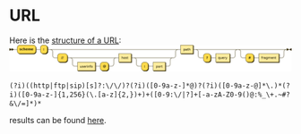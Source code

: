 # URL
Here is the [structure of a URL](https://en.wikipedia.org/wiki/URL):
![Image Structure](img/url-structure.png)
```regex
(?i)((http|ftp|sip)[s]?:\/\/)?(?i)([0-9a-z-]*@)?(?i)([0-9a-z-@]*\.)*(?i)([0-9a-z-]{1,256}(\.[a-z]{2,})+)+([0-9:\/|?]+[-a-zA-Z0-9()@:%_\+.~#?&\/=]*)*
```
results can be found [here](https://regex101.com/r/BS07YR/1).
